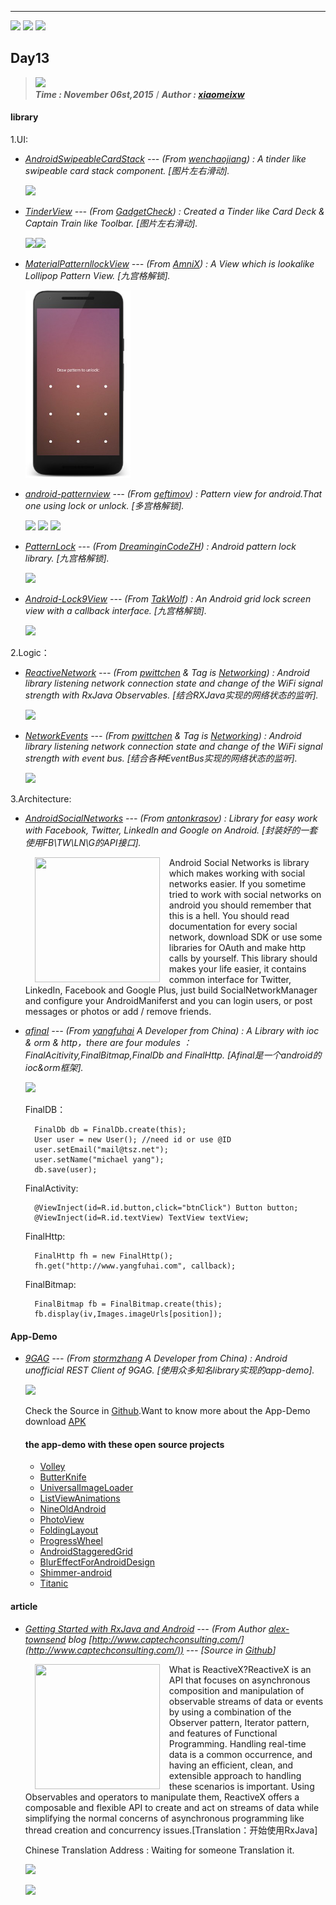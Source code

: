 ----------------
<img src="http://i.imgur.com/DJgzbkd.gif" width="32%"> <img src="http://i.imgur.com/DJgzbkd.gif" width="32%">  <img src="http://i.imgur.com/DJgzbkd.gif" width="32%"> 

## Day13
> ![](https://img.shields.io/badge/AndroidEveryday-Day13-green.svg?style=flat)   
> ***Time : November 06st,2015*** / ***Author : [xiaomeixw](https://github.com/xiaomeixw)***

#### library ####

1.UI:

- _[AndroidSwipeableCardStack](https://github.com/wenchaojiang/AndroidSwipeableCardStack) --- (From [wenchaojiang](https://github.com/wenchaojiang)) : 
A tinder like swipeable card stack component. [图片左右滑动]._

    <img src="https://raw.githubusercontent.com/wenchaojiang/AndroidSwipeableCardStack/master/pics/image2.png" width="35%">

- _[TinderView](https://github.com/GadgetCheck/TinderView) --- (From [GadgetCheck](https://github.com/GadgetCheck)) : 
Created a Tinder like Card Deck & Captain Train like Toolbar. [图片左右滑动]._

    <img src="https://camo.githubusercontent.com/b07859d3a8df4095f33daf2d32b38e573c807fa1/687474703a2f2f73342e706f7374696d672e6f72672f783962616d7733796c2f696d6167652e706e67" width="35%"><img src="https://camo.githubusercontent.com/e06c7e6ad7e719116f2f6d670385a2f194b0da95/687474703a2f2f73342e706f7374696d672e6f72672f3762376f67757968392f696d6167652e706e67" width="35%">

- _[MaterialPatternllockView](https://github.com/AmniX/MaterialPatternllockView) --- (From [AmniX](https://github.com/AmniX)) : 
A View which is lookalike Lollipop Pattern View. [九宫格解锁]._

    <img src="https://raw.githubusercontent.com/AmniX/MaterialPatternllockView/master/raw/screen.jpg" width="35%">

- _[android-patternview](https://github.com/geftimov/android-patternview) --- (From [geftimov](https://github.com/geftimov)) : 
Pattern view for android.That one using lock or unlock. [多宫格解锁]._

    <img src="https://github.com/geftimov/android-patternview/raw/master/art/rsz_pattern_correct.png" width="30%"> <img src="https://github.com/geftimov/android-patternview/raw/master/art/rsz_empty_pattern.png" width="30%"> <img src="https://github.com/geftimov/android-patternview/raw/master/art/rsz_mm.png" width="30%">

- _[PatternLock](https://github.com/DreaminginCodeZH/PatternLock) --- (From [DreaminginCodeZH](https://github.com/DreaminginCodeZH)) : 
Android pattern lock library. [九宫格解锁]._

    <img src="https://github.com/DreaminginCodeZH/PatternLock/raw/master/image/sample_small.png" width="35%">

- _[Android-Lock9View](https://github.com/TakWolf/Android-Lock9View) --- (From [TakWolf](https://github.com/TakWolf)) : 
An Android grid lock screen view with a callback interface. [九宫格解锁]._

    <img src="https://github.com/TakWolf/Android-Lock9View/raw/master/art/screenshot.png" width="35%">

2.Logic：

- _[ReactiveNetwork](https://github.com/pwittchen/ReactiveNetwork) --- (From [pwittchen](https://github.com/pwittchen) & Tag  is [Networking](https://github.com/pwittchen/ReactiveNetwork)) : 
Android library listening network connection state and change of the WiFi signal strength with RxJava Observables. [结合RXJava实现的网络状态的监听]._

	<img src="http://i.imgur.com/JKhLfOj.png" width="100%">

- _[NetworkEvents](https://github.com/pwittchen/NetworkEvents) --- (From [pwittchen](https://github.com/pwittchen) & Tag  is [Networking](https://github.com/pwittchen/NetworkEvents)) : 
Android library listening network connection state and change of the WiFi signal strength with event bus. [结合各种EventBus实现的网络状态的监听]._

	<img src="http://i.imgur.com/4HB7bZk.png" width="100%">

3.Architecture:

- _[AndroidSocialNetworks](https://github.com/antonkrasov/AndroidSocialNetworks) --- (From [antonkrasov](https://github.com/antonkrasov)) : 
Library for easy work with Facebook, Twitter, LinkedIn and Google on Android. [封装好的一套使用FB\TW\LN\G的API接口]._

	<p>
	<img src="https://raw.githubusercontent.com/antonkrasov/AndroidSocialNetworks/master/other/asn.png" width="200px" height="200px" align="left" hspace="15px" />
	Android Social Networks is library which makes working with social networks easier.
	If you sometime tried to work with social networks on android you should remember that this is a hell.
	You should read documentation for every social network, download SDK or use some libraries for OAuth and make
	http calls by yourself. This library should makes your life easier, it contains common interface for
	Twitter, LinkedIn, Facebook and Google Plus, just build SocialNetworkManager and configure your AndroidManiferst and you can login users, or post messages or photos or add / remove friends.
	</p>

- _[afinal](https://github.com/yangfuhai/afinal) --- (From [yangfuhai](https://github.com/yangfuhai) A Developer from China) : 
A Library with ioc & orm & http，there are four modules ：FinalAcitivity,FinalBitmap,FinalDb and FinalHttp. [Afinal是一个android的ioc&orm框架]._

	![](https://camo.githubusercontent.com/c6e3b3f79af58e45555a754cf0814f0e5eb32b9a/687474703a2f2f636f64652e676f6f676c652e636f6d2f702f6166696e616c2f6c6f676f3f6363743d31333531353136353335)
	
	FinalDB：
	
		FinalDb db = FinalDb.create(this);
		User user = new User(); //need id or use @ID
		user.setEmail("mail@tsz.net");
		user.setName("michael yang");
		db.save(user);

	FinalActivity:
	
		@ViewInject(id=R.id.button,click="btnClick") Button button;
	    @ViewInject(id=R.id.textView) TextView textView;

	FinalHttp:
	
		FinalHttp fh = new FinalHttp();
	    fh.get("http://www.yangfuhai.com", callback);

	FinalBitmap:
	
		FinalBitmap fb = FinalBitmap.create(this);
		fb.display(iv,Images.imageUrls[position]);

#### App-Demo ####

- _[9GAG](https://github.com/stormzhang/9GAG) --- (From [stormzhang](https://github.com/stormzhang) A Developer from China) : 
Android unofficial REST Client of 9GAG. [使用众多知名library实现的app-demo]._

	<img src="https://camo.githubusercontent.com/14097fc0e119ead1fd4777e9f3c317319dd15380/687474703a2f2f7777342e73696e61696d672e636e2f6d77313032342f6166363363306533677731656738616866346231796a32316b7730737a7163382e6a7067" width="90%">

	Check the Source in [Github](https://github.com/stormzhang/9GAG).Want to know more about the App-Demo download [APK](https://github.com/stormzhang/9GAG/releases/download/v1.0.0/9GAG_v1.0.0.apk)

	#### the app-demo with these open source projects

	* [Volley](https://android.googlesource.com/platform/frameworks/volley)
	* [ButterKnife](http://jakewharton.github.io/butterknife/)
	* [UniversalImageLoader](https://github.com/nostra13/Android-Universal-Image-Loader)
	* [ListViewAnimations](https://github.com/nhaarman/ListViewAnimations)
	* [NineOldAndroid](http://nineoldandroids.com/)
	* [PhotoView](https://github.com/chrisbanes/PhotoView)
	* [FoldingLayout](https://github.com/tibi1712/Folding-Android)
	* [ProgressWheel](https://github.com/Todd-Davies/ProgressWheel)
	* [AndroidStaggeredGrid](https://github.com/etsy/AndroidStaggeredGrid)
	* [BlurEffectForAndroidDesign](https://github.com/PomepuyN/BlurEffectForAndroidDesign)
	* [Shimmer-android](https://github.com/RomainPiel/Shimmer-android)
	* [Titanic](https://github.com/RomainPiel/Titanic)

#### article ####

- _[Getting Started with RxJava and Android](http://www.captechconsulting.com/blogs/getting-started-with-rxjava-and-android) --- (From Author  [alex-townsend](https://github.com/saulmm) blog [http://www.captechconsulting.com/](http://www.captechconsulting.com/)) --- [Source in [Github](https://github.com/alex-townsend/GettingStartedRxAndroid)]_ 

	<p>
	<img src="http://i.imgur.com/9ADH9hP.png" width="200px" height="200px" align="left" hspace="15px" />
	What is ReactiveX?ReactiveX is an API that focuses on asynchronous composition and manipulation of observable streams of data or events by using a combination of the Observer pattern, Iterator pattern, and features of Functional Programming. Handling real-time data is a common occurrence, and having an efficient, clean, and extensible approach to handling these scenarios is important. Using Observables and operators to manipulate them, ReactiveX offers a composable and flexible API to create and act on streams of data while simplifying the normal concerns of asynchronous programming like thread creation and concurrency issues.[Translation：开始使用RxJava]
	</p>


	Chinese Translation Address : Waiting for someone Translation it.

	<img src="http://i.imgur.com/Q77N5dJ.png" width="100%">


	![](https://img.shields.io/badge/The%20Day13-End%20!-ED1C24.svg?style=flat)












